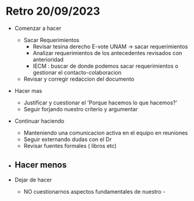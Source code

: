 # Retro 20/09/2023

- Comenzar a hacer
	- Sacar Requerimientos
		- Revisar tesina derecho E-vote UNAM -> sacar requerimientos
		- Analizar requerimientos de los antecedentes revisados con anterioridad
		- IECM : buscar de donde podemos sacar requerimientos o gestionar el contacto-colaboracion
	- Revisar y corregir redaccion del documento

- Hacer mas
	- Justificar y cuestionar el 'Porque hacemos lo que hacemos?'
	- Seguir forjando nuestro criterio y argumentar

- Continuar haciendo
	- Manteniendo una comunicacion activa en el equipo en reuniones 
	- Seguir externando dudas con el Dr
	- Revisar fuentes formales ( libros etc)

- Hacer menos
	- 

- Dejar de hacer
	- NO cuestionarnos  aspectos fundamentales de nuestro -
